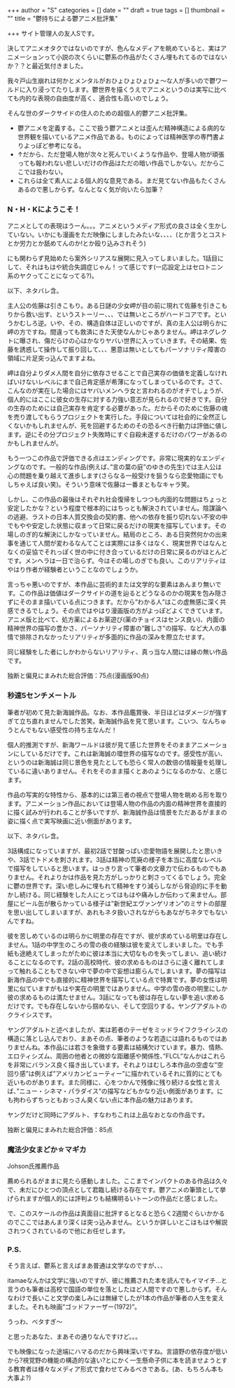 +++
author = "S"
categories = []
date = ""
draft = true
tags = []
thumbnail = ""
title = "鬱持ちによる鬱アニメ批評集"

+++
サイト管理人の友人Sです。

決してアニメオタクではないのですが、色んなメディアを眺めていると、実はアニメーションって小説の次くらいに鬱系の作品がたくさん埋もれてるのではないか？？と最近気付きました。

我々戸山生崩れは何かとメンタルがおひょひょひょひょ～な人が多いので鬱ワールドに入り浸ってたりします。鬱世界を描くうえでアニメというのは実写に比べても内的な表現の自由度が高く、適合性も高いのでしょう。

そんな世のダークサイドの住人のための超個人的鬱アニメ批評集。

* 鬱アニメを定義する。ここで扱う鬱アニメとは歪んだ精神構造による病的な世界観を描いているアニメ作品である。ものによっては精神医学の専門書よりよっぽど参考になる。
* ↑だから、ただ登場人物が次々と死んでいくような作品や、登場人物が頑張っても報われない悲しいだけの作品はただの暗い作品でしかない。だからここでは扱わない。
* これらは全て素人による個人的な意見である。まだ見てない作品もたくさんあるので悪しからず。なんとなく気が向いたら加筆？

### N・H・Kにようこそ！

アニメとしての表現はうーん。。。アニメというメディア形式の良さは全く生かしていない。いかにも漫画をただ映像にしましたみたいな、、、、(とか言うとコストとか労力とか舐めてんのか!とか殴り込みされそう)

にも関わらず見始めたら案外シリアスな展開に見入ってしまいました。1話目にして、それはもはや統合失調症じゃん！って感じです(一応設定上はセロトニン系のヤクってことになってる?)。

以下、ネタバレ含。

主人公の佐藤は引きこもり。ある日謎の少女岬が目の前に現れて佐藤を引きこもりから救い出す、というストーリー、、、では無いところがハードコアです。というかむしろ逆。いや、その、構造自体は正しいのですが、真の主人公は明らかに岬の方ですね。間違っても救済にきた天使なんかじゃありません。岬はネグレクトに曝され、傷だらけの心はかなりヤバい世界に入っていきます。その結果、佐藤を誘惑して操作して振り回して、、、悪意は無いとしてもパーソナリティ障害の領域に片足突っ込んでますよね。

岬は自分よりダメ人間を自分に依存させることで自己実存の価値を定義しなければいけないレベルにまで自己肯定感が希薄になってしまっているのです。さて、こんなのが実在した場合にはヤバいメンヘラ女と言われるのがオチでしょうが、個人的にはここに彼女の生存に対する力強い意志が見られるので好きです。自分の生存のためには自己実存を肯定する必要があった。だからそのために佐藤の魂を売り渡してもらうプロジェクトを実行した。手段については社会的に全然正しくないかもしれませんが、死を回避するためのその恐るべき行動力は評価に値します。逆にその分プロジェクト失敗時にすぐ自殺未遂するだけのパワーがあるのかもしれませんが。

もう一つこの作品で評価できる点はエンディングです。非常に現実的なエンディングなのです。一般的な作品(例えば、”言の葉の庭”のゆきの先生)では主人公は心の問題を乗り越えて進歩します(さらなる一般受けを狙うなら恋愛物語にでもしちゃえば良い笑)。そういう意味で佐藤は一番まともなキャラ笑。

しかし、この作品の最後はそれぞれ社会復帰をしつつも内面的な問題はちょっと安定したかな？という程度で根本的にはちっとも解決されていません。陰謀論への逃避、ラストの日本人質交換会の契約書、他への依存を振り切れない不安の中でもやや安定した状態に収まって日常に戻るだけの現実を描写しています。その場しのぎ的な解決にしかなっていません。結局のところ、ある日突然何かの出来事を通じて人間が変わるなんてことは実際には多くはなく、現実世界ではなんとなくの妥協でそれっぽく世の中に付き合っているだけの日常に戻るのがほとんどです。メンヘラは一日で治らず。今はその場しのぎでも良い。このリアリティはやはり作者が経験者ということなのでしょうか。

言っちゃ悪いのですが、本作品に芸術的または文学的な要素はあんまり無いです。この作品は価値はダークサイドの道を辿るとどうなるのかの現実を包み隠さずにそのまま描いている点につきます。だから”わかる人”はこの虚無感に深く共感できるでしょう。その点ではやはり漫画版の方がよっぽどよくできています。アニメ版と比べて、処方薬によるお薬遊び(薬のチョイスはセンス良い)、内面の精神世界の描写の豊かさ、パーソナリティ障害の”難しさ”の描写、など大人の事情で排除されなかったリアリティが多面的に作品の深みを際立たせます。

同じ経験をした者にしかわからないリアリティ、真っ当な人間には縁の無い作品です。

独断と偏見にまみれた総合評価：75点(漫画版90点)

### 秒速5センチメートル

筆者が初めて見た新海誠作品。なお、本作品鑑賞後、半日ほどはダメージが強すぎて立ち直れませんでした苦笑。新海誠作品を見て思います。こいつ、なんちゅうとんでもない感受性の持ち主なんだ！

個人的推測ですが、新海ワールドは彼が見て感じた世界をそのままアニメーションにしているだけです。これは新海誠の環世界の描写なのです。感受性が高い、というのは新海誠は同じ景色を見たとしても恐らく常人の数倍の情報量を処理しているに違いありません。それをそのまま描くとあのようになるのかな、と感じます。

作品の写実的な特性から、基本的には第三者の視点で登場人物を眺める形を取ります。アニメーション作品においては登場人物の作品の内面の精神世界を直接的に描く試みが行われることが多いですが、新海誠作品は情景をただあるがままの姿に描く点で実写映画に近い側面があります。

以下、ネタバレ含。

3話構成になっていますが、最初2話で甘酸っぱい恋愛物語を展開したと思いきや、3話でトドメを刺されます。3話は精神の荒廃の様子を本当に高度なレベルで描写をしていると思います。はっきり言って筆者の文章力で伝わるものでもありません。それよりかは作品を見た方がしっかりと刺さってくるでしょう。完全に鬱の世界です。深い悲しみに埋もれて精神をすり減らしながら脅迫的に手を動かし続ける。同じ経験をした人にとってはもはや痛みしか伝わって来ません。部屋にビール缶が散らかっている様子は”新世紀エヴァンゲリオン”のミサトの部屋を思い出してしまいますが、あれもネタ扱いされながらもあながちネタでもないんですね。

彼を苦しめているのは明らかに明里の存在ですが、彼が求めている明里は存在しません。1話の中学生のころの雪の夜の経験は彼を変えてしまいました。でも手紙も途絶えてしまったがために彼は本当に大切なものを失ってしまい、追い続けることになるのです。2話の高校時代、彼の求めるものはさらに遠く離れてしまって触れることもできない中で夢の中で妄想は膨らんでしまいます。夢の描写は新海作品の中でも直接的に精神世界を描写している点で特異です。夢の女性は明里に似ていますがもはや実在の明里ではありません。中学の雪の夜の明里にしか彼の求めるものは満たせません。3話になっても彼は存在しない夢を追い求めるだけです。でも存在しないから掴めない、そして空回りする。ヤングアダルトのクライシスです。

ヤングアダルトと述べましたが、実は若者のテーゼをミッドライフクライシスの構造に落とし込んでおり、まあその点、筆者のような若造には語れるものではありませんね。本作品には若さを象徴する要素は結構欠けています。暴力、情熱、エロティシズム、周囲の他者との微妙な距離感や関係性、”FLCL”なんかはこれらを非常にバランス良く描き出しています。それよりはむしろ本作品の空虚な”空回り感”は例えば”アメリカンビューティー”に描かれているそれに質的にとても近いものがあります。また同様に、心をつかんで残像に残り続ける女性と言えば、”ニュー・シネマ・パラダイス”の描写などもかなり近い側面があります。にも拘わらずちっともおっさん臭くない点に本作品の魅力はあります。

ヤングだけど同時にアダルト、すなわちこれは上品なおとなの作品です。

独断と偏見にまみれた総合評価：85点

### 魔法少女まどか☆マギカ

Johson氏推薦作品

薦められるがままに見たら感動しました。ここまでインパクトのある作品は久々で、未だにひとつの頂点として君臨し続ける存在です。鬱アニメの筆頭として挙げられますが個人的には評判よりも結構明るいトーンの作品だと感じました。

で、このスケールの作品は真面目に批評するとなると恐らく2週間ぐらいかかるのでここではあんまり深くは突っ込みません。というか詳しいとこはもはや解説されつくされているので他にお任せします。

### P.S.

そう言えば、鬱系と言えばまあ普通は文学なのですが、、、

itamaeなんかは文学に強いのですが、彼に推薦された本を読んでもイマイチ…と言うのも筆者は高校で国語の単位を落としたほど人間ですので悪しからず。そんなわけで長いこと文学の楽しみには無縁でしたが1本の作品が筆者の人生を変えました。それも映画”ゴッドファーザー(1972)”。

うっわ、ベタすぎ～

と思ったあなた、まあその通りなんですけど。。。

でも映像になった途端にハマるのだから興味深いですね。言語野の依存度が低いから?視覚野の機能の構造的な違い?とにかく一生懸命子供に本を読ませようとする教育者は様々なメディア形式で食わせてみるべきである。(あ、もちろん本も大事よ?)